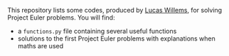 This repository lists some codes, produced by [Lucas Willems](http://www.lucaswillems.com), for solving Project Euler problems. You will find:
- a `functions.py` file containing several useful functions
- solutions to the first Project Euler problems with explanations when maths are used